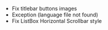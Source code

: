 * Fix titlebar buttons images
* Exception (language file not found)
* Fix ListBox Horizontal Scrollbar style
